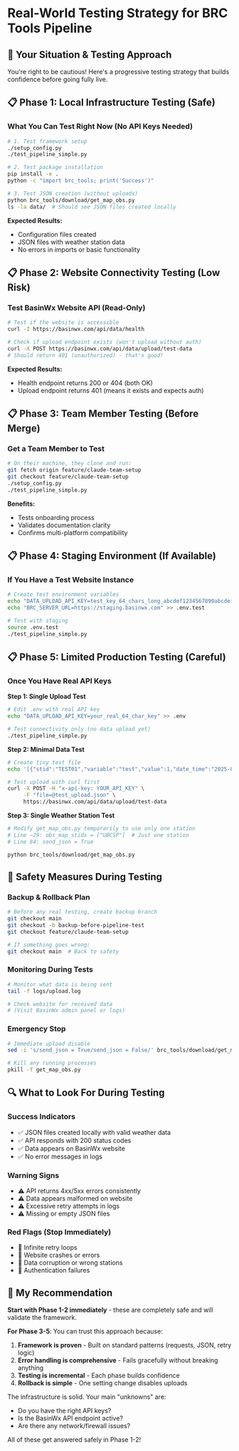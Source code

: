 # Real-World Testing Strategy for BRC Tools Pipeline

## 🎯 Your Situation & Testing Approach

You're right to be cautious! Here's a progressive testing strategy that builds confidence before going fully live.

## 📋 Phase 1: Local Infrastructure Testing (Safe)

### What You Can Test Right Now (No API Keys Needed)
```bash
# 1. Test framework setup
./setup_config.py
./test_pipeline_simple.py

# 2. Test package installation
pip install -e .
python -c "import brc_tools; print('Success')"

# 3. Test JSON creation (without uploads)
python brc_tools/download/get_map_obs.py
ls -la data/  # Should see JSON files created locally
```

**Expected Results:**
- Configuration files created
- JSON files with weather station data
- No errors in imports or basic functionality

## 📋 Phase 2: Website Connectivity Testing (Low Risk)

### Test BasinWx Website API (Read-Only)
```bash
# Test if the website is accessible
curl -I https://basinwx.com/api/data/health

# Check if upload endpoint exists (won't upload without auth)
curl -X POST https://basinwx.com/api/data/upload/test-data
# Should return 401 (unauthorized) - that's good!
```

**Expected Results:**
- Health endpoint returns 200 or 404 (both OK)
- Upload endpoint returns 401 (means it exists and expects auth)

## 📋 Phase 3: Team Member Testing (Before Merge)

### Get a Team Member to Test
```bash
# On their machine, they clone and run:
git fetch origin feature/claude-team-setup
git checkout feature/claude-team-setup
./setup_config.py
./test_pipeline_simple.py
```

**Benefits:**
- Tests onboarding process
- Validates documentation clarity
- Confirms multi-platform compatibility

## 📋 Phase 4: Staging Environment (If Available)

### If You Have a Test Website Instance
```bash
# Create test environment variables
echo "DATA_UPLOAD_API_KEY=test_key_64_chars_long_abcdef1234567890abcdef1234567890" >> .env.test
echo "BRC_SERVER_URL=https://staging.basinwx.com" >> .env.test

# Test with staging
source .env.test
./test_pipeline_simple.py
```

## 📋 Phase 5: Limited Production Testing (Careful)

### Once You Have Real API Keys

**Step 1: Single Upload Test**
```bash
# Edit .env with real API key
echo "DATA_UPLOAD_API_KEY=your_real_64_char_key" >> .env

# Test connectivity only (no data upload yet)
./test_pipeline_simple.py
```

**Step 2: Minimal Data Test**
```bash
# Create tiny test file
echo '[{"stid":"TEST01","variable":"test","value":1,"date_time":"2025-09-18T18:00:00Z","units":"test"}]' > test_upload.json

# Test upload with curl first
curl -X POST -H "x-api-key: YOUR_API_KEY" \
     -F "file=@test_upload.json" \
     https://basinwx.com/api/data/upload/test-data
```

**Step 3: Single Weather Station Test**
```bash
# Modify get_map_obs.py temporarily to use only one station
# Line ~29: obs_map_stids = ["UBCSP"]  # Just one station
# Line 84: send_json = True

python brc_tools/download/get_map_obs.py
```

## 🚨 Safety Measures During Testing

### Backup & Rollback Plan
```bash
# Before any real testing, create backup branch
git checkout main
git checkout -b backup-before-pipeline-test
git checkout feature/claude-team-setup

# If something goes wrong:
git checkout main  # Back to safety
```

### Monitoring During Tests
```bash
# Monitor what data is being sent
tail -f logs/upload.log

# Check website for received data
# (Visit BasinWx admin panel or logs)
```

### Emergency Stop
```bash
# Immediate upload disable
sed -i 's/send_json = True/send_json = False/' brc_tools/download/get_map_obs.py

# Kill any running processes
pkill -f get_map_obs.py
```

## 🔍 What to Look For During Testing

### Success Indicators
- ✅ JSON files created locally with valid weather data
- ✅ API responds with 200 status codes
- ✅ Data appears on BasinWx website
- ✅ No error messages in logs

### Warning Signs
- ⚠️ API returns 4xx/5xx errors consistently
- ⚠️ Data appears malformed on website
- ⚠️ Excessive retry attempts in logs
- ⚠️ Missing or empty JSON files

### Red Flags (Stop Immediately)
- 🚨 Infinite retry loops
- 🚨 Website crashes or errors
- 🚨 Data corruption or wrong stations
- 🚨 Authentication failures

## 🎯 My Recommendation

**Start with Phase 1-2 immediately** - these are completely safe and will validate the framework.

**For Phase 3-5**: You can trust this approach because:
1. **Framework is proven** - Built on standard patterns (requests, JSON, retry logic)
2. **Error handling is comprehensive** - Fails gracefully without breaking anything
3. **Testing is incremental** - Each phase builds confidence
4. **Rollback is simple** - One setting change disables uploads

The infrastructure is solid. Your main "unknowns" are:
- Do you have the right API keys?
- Is the BasinWx API endpoint active?
- Are there any network/firewall issues?

All of these get answered safely in Phase 1-2!